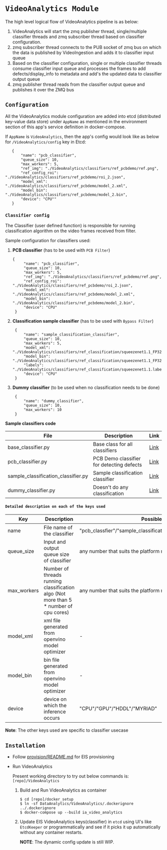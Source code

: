 # `VideoAnalytics Module`

The high level logical flow of VideoAnalytics pipeline is as below:

1. VideoAnalytics will start the zmq publisher thread, single/multiple classifier
   threads and zmq subscriber thread based on classifier configuration.
2. zmq subscriber thread connects to the PUB socket of zmq bus on which
   the data is published by VideoIngestion and adds it to classifier
   input queue
3. Based on the classifier configuration, single or multiple classifier
   threads consume classifier input queue and processes the frames to
   add defects/display_info to metadata and add's the updated data to
   classifier output queue
4. zmq publisher thread reads from the classifier output queue and
   publishes it over the ZMQ bus

## `Configuration`

All the VideoAnalytics module configuration are added into etcd (distributed
key-value data store) under `AppName` as mentioned in the
environment section of this app's service definition in docker-compose.

If `AppName` is `VideoAnalytics`, then the app's config would look like as below
 for `/VideoAnalytics/config` key in Etcd:
 ```
    {
        "name": "pcb_classifier",
        "queue_size": 10,
        "max_workers": 5,
        "ref_img": "./VideoAnalytics/classifiers/ref_pcbdemo/ref.png",
        "ref_config_roi": "./VideoAnalytics/classifiers/ref_pcbdemo/roi_2.json",
        "model_xml": "./VideoAnalytics/classifiers/ref_pcbdemo/model_2.xml",
        "model_bin": "./VideoAnalytics/classifiers/ref_pcbdemo/model_2.bin",
        "device": "CPU""
    }
 ```

### `Classifier config`

The Classifier (user defined function) is responsible for running classification
algorithm on the video frames received from filter.

Sample configuration for classifiers used:

1. **PCB classifier** (has to be used with `PCB Filter`)
   ```
   {
        "name": "pcb_classifier",
        "queue_size": 10,
        "max_workers": 5,
        "ref_img": "./VideoAnalytics/classifiers/ref_pcbdemo/ref.png",
        "ref_config_roi": "./VideoAnalytics/classifiers/ref_pcbdemo/roi_2.json",
        "model_xml": "./VideoAnalytics/classifiers/ref_pcbdemo/model_2.xml",
        "model_bin": "./VideoAnalytics/classifiers/ref_pcbdemo/model_2.bin",
        "device": "CPU"
    }
    ```

2. **Classification sample classifier** (has to be used with `Bypass Filter`)
   ```
    {
        "name": "sample_classification_classifier",
        "queue_size": 10,
        "max_workers": 5,
        "model_xml": "./VideoAnalytics/classifiers/ref_classification/squeezenet1.1_FP32.xml",
        "model_bin": "./VideoAnalytics/classifiers/ref_classification/squeezenet1.1_FP32.bin",
        "labels": "./VideoAnalytics/classifiers/ref_classification/squeezenet1.1.labels",
        "device": "CPU"
    }
   ```
3. **Dummy classifier** (to be used when no classification needs to be done)
   ```
    {
        "name": "dummy_classifier",
        "queue_size": 10,
        "max_workers": 10
    }
   ```

**Sample classifiers code**

|  File	                              | Description 	                             | Link  	                                                |
|---	                              |---	                                         |---	                                                    |
| base_classifier.py                  | Base class for all classifiers               | [Link](..libs/base_classifier.py)                        |
| pcb_classifier.py                   | PCB Demo classifier for detecting defects    | [Link](classifiers/pcb_classifier.py)                    |
| sample_classification_classifier.py | Sample classification classifier             | [Link](classifiers/sample_classification_classifier.py)  |
| dummy_classifier.py                 | Doesn't do any classification                | [Link](classifiers/dummy_classifier.py)                  |


#### `Detailed description on each of the keys used`

|  Key	        | Description 	                                    | Possible Values  	                             | Required/Optional |
|---	        |---	                                            |---	                                         |---	             |
|  name 	    |   File name of the classifier	                    |  "pcb_classfier"/"sample_classification_classifier"/"dummy_classifier" |   Required	|
|  queue_size 	|   Input and output queue size of classifier       | any number that suits the platform resources	 |  Required	     |
|  max_workers 	|   Number of threads running classification algo (Not more than 5 * number of cpu cores)	    |   any number that suits the platform resources | Required |
|  model_xml	|  xml file generated from openvino model optimizer | -                                              | Required          |
|  model_bin	|  bin file generated from openvino model optimizer | -                                              | Required          |
|  device	    |  device on which the inference occurs             | "CPU"/"GPU"/"HDDL"/"MYRIAD"                    | Required          |

**Note**: The other keys used are specific to classifier usecase

## `Installation`

* Follow [provision/README.md](../docker_setup/provision/README.md) for EIS provisioning

* Run VideoAnalytics

  Present working directory to try out below commands is: `[repo]/VideoAnalytics`

    1. Build and Run VideoAnalytics as container
        ```
        $ cd [repo]/docker_setup
        $ ln -sf DataAnalytics/VideoAnalytics/.dockerignore ../.dockerignore
        $ docker-compose up --build ia_video_analytics
        ```
    2. Update EIS VideoAnalytics keys(classifier) in `etcd` using UI's
       like `EtcdKeeper` or programmatically and see if it picks it up
       automatically without any container restarts.

       **NOTE**: The dynamic config update is still WIP.